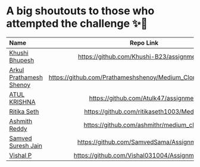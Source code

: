 # A big shoutouts to those who attempted the challenge ✨🎺

|                              Name                               |                          Repo Link                           |                        Deployed Link                         |
| :------------------------------------------------------------- | :----------------------------------------------------------: | :----------------------------------------------------------: |
|        [Khushi Bhupesh](https://github.com/Khushi-B23)         |         https://github.com/Khushi-B23/assignment__1          |         https://khushi-b23.github.io/assignment__1/          |
| [Arkul Prathamesh Shenoy](https://github.com/Prathameshshenoy) | https://github.com/Prathameshshenoy/Medium_Clone_Assignment1 | https://prathameshshenoy.github.io/Medium_Clone_Assignment1/ |
|           [ATUL KRISHNA](https://github.com/Atulk47)           |            https://github.com/Atulk47/assignment             |            https://atulk47.github.io/assignment/             |
|        [Ritika Seth](https://github.com/ritikaseth1003)        |           https://github.com/ritikaseth1003/Medium           |           https://ritikaseth1003.github.io/Medium/           |
|          [Ashmith Reddy](https://github.com/ashmithr)          |           https://github.com/ashmithr/medium_clone           |           https://ashmithr.github.io/medium_clone/           |
|      [Samved Suresh Jain](https://github.com/SamvedSama)       |          https://github.com/SamvedSama/AssignmentIO          |          https://samvedsama.github.io/AssignmentIO/          |
|          [Vishal P](https://github.com/Vishal031004)           |        https://github.com/Vishal031004/Assignment--1         |        https://vishal031004.github.io/Assignment--1/         |
